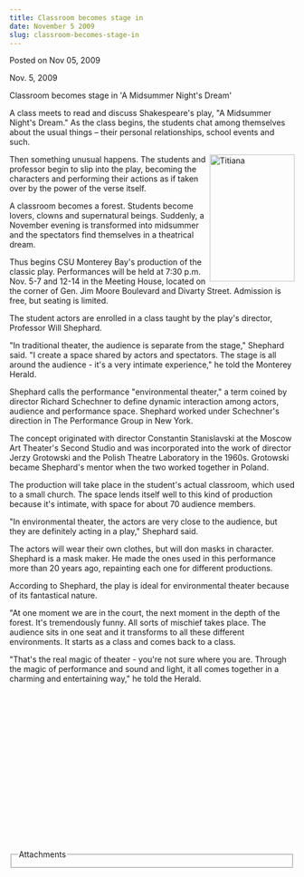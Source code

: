 ```yaml
---
title: Classroom becomes stage in
date: November 5 2009
slug: classroom-becomes-stage-in
---
```


 



<span class="date">Posted on Nov 05, 2009    </span>
<p>Nov. 5, 2009</p>
Classroom becomes stage in &apos;A Midsummer Night&apos;s Dream&apos;
<p>A class meets to read and discuss Shakespeare&apos;s play, &quot;A
Midsummer Night&apos;s Dream.&quot; As the class begins, the students chat
among themselves about the usual things &#x2013; their personal
relationships, school events and such.</p>
<p><img alt="Titiana" height="224" src="https://news.csumb.edu/sites/default/files/65/igx_migrate/images/Titania%20smile.jpg" style="float:right" width="150">Then something unusual happens.
The students and professor begin to slip into the play, becoming
the characters and performing their actions as if taken over by the
power of the verse itself.</img></p>
<p>A classroom becomes a forest. Students become lovers, clowns and
supernatural beings. Suddenly, a November evening is transformed
into midsummer and the spectators find themselves in a theatrical
dream.</p>
<p>Thus begins CSU Monterey Bay&apos;s production of the classic play.
Performances will be held at 7:30 p.m. Nov. 5-7 and 12-14 in the
Meeting House, located on the corner of Gen. Jim Moore Boulevard
and Divarty Street. Admission is free, but seating is limited.</p>
<p>The student actors are enrolled in a class taught by the play&apos;s
director, Professor Will Shephard.</p>
<p>&quot;In traditional theater, the audience is separate from the
stage,&quot; Shephard said. &quot;I create a space shared by actors and
spectators. The stage is all around the audience - it&apos;s a very
intimate experience,&quot; he told the Monterey Herald.</p>
<p>Shephard calls the performance &quot;environmental theater,&quot; a term
coined by director Richard Schechner to define dynamic interaction
among actors, audience and performance space. Shephard worked under
Schechner&apos;s direction in The Performance Group in New York.</p>
<p>The concept originated with director Constantin Stanislavski at
the Moscow Art Theater&apos;s Second Studio and was incorporated into
the work of director Jerzy Grotowski and the Polish Theatre
Laboratory in the 1960s. Grotowski became Shephard&apos;s mentor when
the two worked together in Poland.</p>
<p>The production will take place in the student&apos;s actual
classroom, which used to a small church. The space lends itself
well to this kind of production because it&apos;s intimate, with space
for about 70 audience members.</p>
<p>&quot;In environmental theater, the actors are very close to the
audience, but they are definitely acting in a play,&quot; Shephard
said.</p>
<p>The actors will wear their own clothes, but will don masks in
character. Shephard is a mask maker. He made the ones used in this
performance more than 20 years ago, repainting each one for
different productions.</p>
<p>According to Shephard, the play is ideal for environmental
theater because of its fantastical nature.</p>
<p>&quot;At one moment we are in the court, the next moment in the depth
of the forest. It&apos;s tremendously funny. All sorts of mischief takes
place. The audience sits in one seat and it transforms to all these
different environments. It starts as a class and comes back to a
class.</p>
<p>&quot;That&apos;s the real magic of theater - you&apos;re not sure where you
are. Through the magic of performance and sound and light, it all
comes together in a charming and entertaining way,&quot; he told the
Herald.</p>
<p>&#xA0;</p>
<p>&#xA0;</p>
<p>&#xA0;</p>
<p>&#xA0;</p>
<p>&#xA0;</p>
<p>&#xA0;</p>
<p>&#xA0;</p>
<p>&#xA0;</p>
<p>&#xA0;</p>
<fieldset class="fieldgroup group-attachments">
<legend>Attachments</legend>
<div class="field field-type-emvideo field-field-attach-video">
<div class="field-items">
<div class="field-item odd">
<div class="emvideo emvideo-video emvideo-"/>
</div>
</div>
</div>
</fieldset>





 

